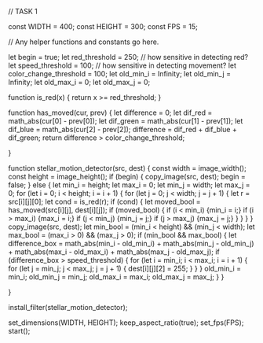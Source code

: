// TASK 1

const WIDTH = 400;
const HEIGHT = 300;
const FPS = 15;

// Any helper functions and constants go here.

let begin = true;
let red_threshold = 250; // how sensitive in detecting red?
let speed_threshold = 100; // how sensitive in detecting movement?
let color_change_threshold = 100;
let old_min_i = Infinity;
let old_min_j = Infinity;
let old_max_i = 0;
let old_max_j = 0;

function is_red(x) {
    return x >= red_threshold;
}    

function has_moved(cur, prev) {
    let difference = 0;
    let dif_red = math_abs(cur[0] - prev[0]);
    let dif_green = math_abs(cur[1] - prev[1]);
    let dif_blue = math_abs(cur[2] - prev[2]);
    difference = dif_red + dif_blue + dif_green;
    return difference > color_change_threshold;
    
}

function stellar_motion_detector(src, dest) {
    const width = image_width();
    const height = image_height();
    if (begin) {
        copy_image(src, dest);
        begin = false;
    } else {
        let min_i = height;
        let max_i = 0;
        let min_j = width;
        let max_j = 0;
        for (let i = 0; i < height; i = i + 1) {
            for (let j = 0; j < width; j = j + 1) {
                let r = src[i][j][0];
                let cond = is_red(r);
                if (cond) {
                    let moved_bool = has_moved(src[i][j], dest[i][j]);
                    if (moved_bool) {
                        if (i < min_i) {min_i = i;}
                        if (i > max_i) {max_i = i;}
                        if (j < min_j) {min_j = j;}
                        if (j > max_j) {max_j = j;}
                    }
                }
            }
        }
        copy_image(src, dest);
        let min_bool = (min_i < height) && (min_j < width);
        let max_bool = (max_i > 0) && (max_j > 0);
        if (min_bool && max_bool) {
            let difference_box = math_abs(min_i - old_min_i) 
            + math_abs(min_j - old_min_j)
            + math_abs(max_i - old_max_i)
            + math_abs(max_j - old_max_j);
            if (difference_box > speed_threshold) {
                for (let i = min_i; i < max_i; i = i + 1) {
                    for (let j = min_j; j < max_j; j = j + 1) {
                        dest[i][j][2] = 255;
                    }
                }
            }
            old_min_i = min_i;
            old_min_j = min_j;
            old_max_i = max_i;
            old_max_j = max_j;
        }
    }
    
}

install_filter(stellar_motion_detector);

set_dimensions(WIDTH, HEIGHT);
keep_aspect_ratio(true);
set_fps(FPS);
start();